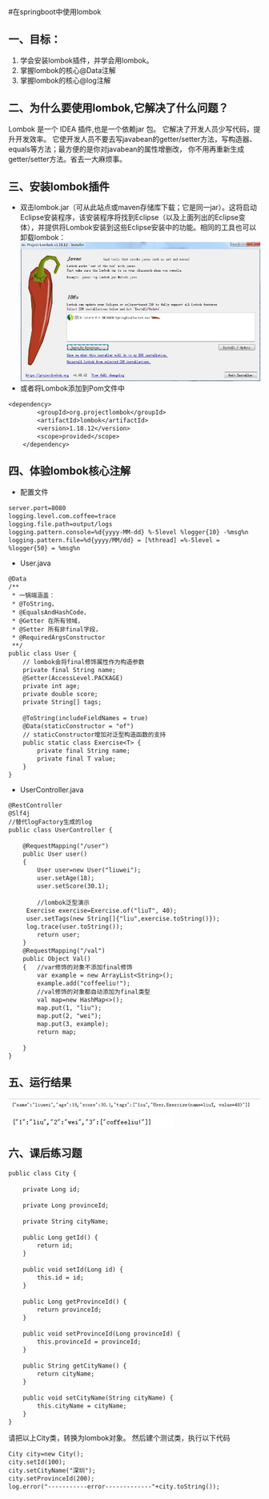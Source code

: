#在springboot中使用lombok

## 一、目标：
1. 学会安装lombok插件，并学会用lombok。
2. 掌握lombok的核心@Data注解
3. 掌握lombok的核心@log注解


## 二、为什么要使用lombok,它解决了什么问题？
Lombok 是一个 IDEA 插件,也是一个依赖jar 包。
它解决了开发人员少写代码，提升开发效率。
它使开发人员不要去写javabean的getter/setter方法，写构造器、equals等方法；最方便的是你对javabean的属性增删改，
你不用再重新生成getter/setter方法。省去一大麻烦事。

## 三、安装lombok插件
+ 双击lombok.jar（可从此站点或maven存储库下载；它是同一jar）。这将启动Eclipse安装程序，该安装程序将找到Eclipse（以及上面列出的Eclipse变体），并提供将Lombok安装到这些Eclipse安装中的功能。相同的工具也可以卸载lombok：
![如图设置](https://github.com/coffeeliuwei/boot/blob/master/img/25.jpg?raw=true)
+ 或者将Lombok添加到Pom文件中
```
<dependency>
		<groupId>org.projectlombok</groupId>
		<artifactId>lombok</artifactId>
		<version>1.18.12</version>
		<scope>provided</scope>
	</dependency>
```


## 四、体验lombok核心注解
+ 配置文件
```
server.port=8080
logging.level.com.coffee=trace
logging.file.path=output/logs
logging.pattern.console=%d{yyyy-MM-dd} %-5level %logger{10} -%msg%n
logging.pattern.file=%d{yyyy/MM/dd} = [%thread] =%-5level = %logger{50} = %msg%n
```
+ User.java
```
@Data
/**
 * 一锅端涵盖：
 * @ToString，
 * @EqualsAndHashCode，
 * @Getter 在所有领域，
 * @Setter 所有非final字段， 
 * @RequiredArgsConstructor
 **/
public class User {
	// lombok会将final修饰属性作为构造参数
	private final String name;
	@Setter(AccessLevel.PACKAGE)
	private int age;
	private double score;
	private String[] tags;

	@ToString(includeFieldNames = true)
	@Data(staticConstructor = "of")
	// staticConstructor增加对泛型构造函数的支持
	public static class Exercise<T> {
		private final String name;
		private final T value;
	}
}
```
+ UserController.java
```
@RestController
@Slf4j
//替代logFactory生成的log
public class UserController {

	@RequestMapping("/user")
	public User user()
	{
		User user=new User("liuwei");
		user.setAge(18);
		user.setScore(30.1);
		
		//lombok泛型演示
	 Exercise exercise=Exercise.of("liuT", 40);
	 user.setTags(new String[]{"liu",exercise.toString()});
	 log.trace(user.toString());
		return user;
	}
	@RequestMapping("/val")
	public Object Val()
	{   //var修饰的对象不添加final修饰
		var example = new ArrayList<String>();
	    example.add("coffeeliu!");
		//val修饰的对象都自动添加为final类型
		val map=new HashMap<>();
		map.put(1, "liu");
		map.put(2, "wei");
		map.put(3, example);
		return map;
		
	}
}
```
## 五、运行结果
![如图设置](https://github.com/coffeeliuwei/boot/blob/master/img/23.jpg?raw=true)
![如图设置](https://github.com/coffeeliuwei/boot/blob/master/img/24.jpg?raw=true)

## 六、课后练习题
```
public class City {

    private Long id;

    private Long provinceId;

    private String cityName;

    public Long getId() {
        return id;
    }

    public void setId(Long id) {
        this.id = id;
    }

    public Long getProvinceId() {
        return provinceId;
    }

    public void setProvinceId(Long provinceId) {
        this.provinceId = provinceId;
    }

    public String getCityName() {
        return cityName;
    }

    public void setCityName(String cityName) {
        this.cityName = cityName;
    }
}
```
请把以上City类，转换为lombok对象。
然后建个测试类，执行以下代码
```
City city=new City();
city.setId(100);
city.setCityName("深圳");
city.setProvinceId(200);
log.error("-----------error-------------"+city.toString());
```
















